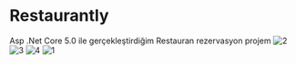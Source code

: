 # Restaurantly
Asp .Net Core 5.0 ile gerçekleştirdiğim Restauran rezervasyon projem 
![2](https://user-images.githubusercontent.com/68101192/203098721-7e9b6984-f6ad-4047-ba15-4d09100dd1f3.PNG)
![3](https://user-images.githubusercontent.com/68101192/203098742-16bd9ec6-21fa-41a8-b9eb-3214f842bbde.PNG)
![4](https://user-images.githubusercontent.com/68101192/203098750-ff830317-0135-4722-9e04-583e5b7b24c6.PNG)
![1](https://user-images.githubusercontent.com/68101192/203098766-17b6f1c3-17cb-4052-9e76-16101193a109.PNG)
